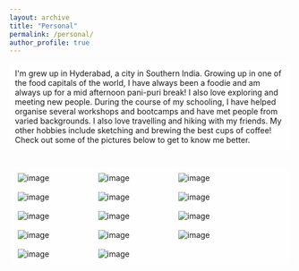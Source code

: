 ```yaml
---
layout: archive
title: "Personal"
permalink: /personal/
author_profile: true
---
```


<style>
body {
  background-image: url('https://github.com/maitrey-gramo/maitrey-gramo.github.io/assets/111958072/0d639ecc-ba0b-43fc-a059-f701c14ee89a');
  background-repeat: no-repeat;
  background-attachment: fixed; 
  background-size: cover;
}
  
/* Float four columns side by side */
.column {
  float: left;
  width: 25%;
  padding: 0 10px;
}

/* Remove extra left and right margins, due to padding in columns */
.row {margin: 0 -5px;}

/* Clear floats after the columns */
.row:after {
  content: "";
  display: table;
  clear: both;
}

/* Style the counter cards */
.card {
<!--   box-shadow: 0 4px 8px 0 rgba(0, 0, 0, 0.2); /* this adds the "card" effect */ -->
  padding: 16px;
<!--   text-align: center; -->
<!--   background-color: #f1f1f1; -->
}

/* Responsive columns - one column layout (vertical) on small screens */
@media screen and (max-width: 600px) {
  .column {
    width: 100%;
    display: block;
    margin-bottom: 20px;
  }
}
  
a:link {
  text-decoration: none;
}

#rcorners {
  border-radius: 10px;
  background: rgba(255, 255, 255, 0.5);
  background-position: left top;
  background-repeat: repeat;
  padding: 10px;
}
  
</style>

<p id="rcorners">I'm grew up in <a href="https://en.wikipedia.org/wiki/Hyderabad">Hyderabad</a>, a city in Southern <a href="https://en.wikipedia.org/wiki/India">India</a>. Growing up in one of the food capitals of the world, I have always been a foodie and am always up for a mid afternoon pani-puri break! I also love exploring and meeting new people. During the course of my schooling, I have helped organise several workshops and bootcamps and have met people from varied backgrounds. I also love travelling and hiking with my friends. My other hobbies include sketching and brewing the best cups of coffee! Check out some of the pictures below to get to know me better.</p>
<br>
<div id="rcorners">
<div class="row">
  <div class="column">
    <div class="card">
      <img alt="image" src="https://maitrey-gramo.github.io/images/my/my1.png"/>
    </div>
  </div>
  <div class="column">
    <div class="card">
      <img alt="image" src="https://maitrey-gramo.github.io/images/my/my2.png"/>
    </div>
  </div>
  <div class="column">
    <div class="card">
      <img alt="image" src="https://maitrey-gramo.github.io/images/my/my3.jpg"/>
    </div>
  </div>
</div>
<br>

<div class="row">
  <div class="column">
    <div class="card">
      <img alt="image" src="https://maitrey-gramo.github.io/images/my/my4.jpg"/>
    </div>
  </div>
  <div class="column">
    <div class="card">
      <img alt="image" src="https://maitrey-gramo.github.io/images/hobby/h1.png"/>
    </div>
  </div>
  <div class="column">
    <div class="card">
      <img alt="image" src="https://maitrey-gramo.github.io/images/hobby/h2.png"/>
    </div>
  </div>
</div>
<br>

<div class="row">
  <div class="column">
    <div class="card">
      <img alt="image" src="https://maitrey-gramo.github.io/images/hobby/h3.jpg"/>
    </div>
  </div>
  <div class="column">
    <div class="card">
      <img alt="image" src="https://maitrey-gramo.github.io/images/hobby/h4.jpg"/>
    </div>
  </div>
  <div class="column">
    <div class="card">
      <img alt="image" src="https://maitrey-gramo.github.io/images/hobby/h5.jpg"/>
    </div>
  </div>
</div>
<br>

<div class="row">
  <div class="column">
    <div class="card">
      <img alt="image" src="https://maitrey-gramo.github.io/images/hobby/h6.jpg"/>
    </div>
  </div>
  <div class="column">
    <div class="card">
      <img alt="image" src="https://maitrey-gramo.github.io/images/hobby/h7.jpg"/>
    </div>
  </div>
  <div class="column">
    <div class="card">
      <img alt="image" src="https://maitrey-gramo.github.io/images/hobby/h8.jpg"/>
    </div>
  </div>
</div>
<br>

<div class="row">
  <div class="column">
    <div class="card">
      <img alt="image" src="https://maitrey-gramo.github.io/images/hobby/h9.jpg"/>
    </div>
  </div>
  <div class="column">
    <div class="card">
      <img alt="image" src="https://maitrey-gramo.github.io/images/hobby/h10.jpg"/>
    </div>
  </div>
</div>
</div>
